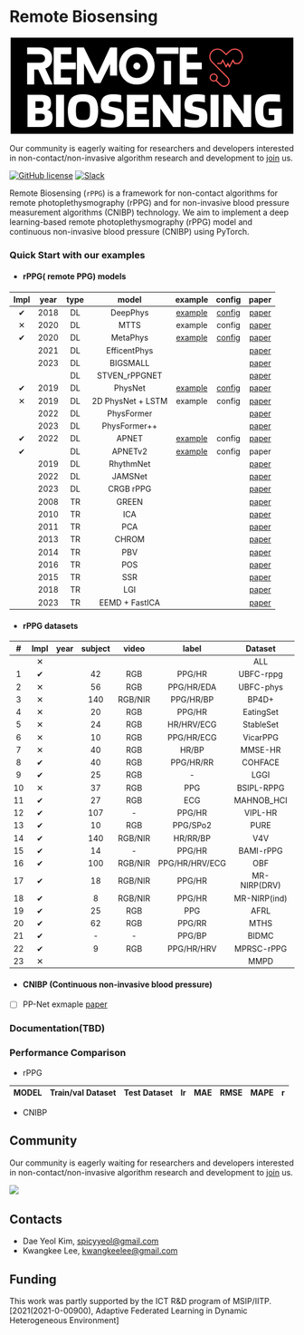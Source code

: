 # Remote Biosensing
<p align="center">
 <img src="logo.png">
</p>

Our community is eagerly waiting for researchers and developers interested in non-contact/non-invasive algorithm
research and development
to [join](https://join.slack.com/t/remobebiosensing/shared_invite/zt-1u3kjfhf9-xWw_XQ8hGd7qFZymCSzUtg) us.

[![GitHub license](https://img.shields.io/github/license/remotebiosensing/rppg)](https://github.com/remotebiosensing/rppg/blob/main/LICENSE)
[![Slack](https://img.shields.io/badge/Chat-Slack-red)](https://join.slack.com/t/remobebiosensing/shared_invite/zt-1u3kjfhf9-xWw_XQ8hGd7qFZymCSzUtg)


Remote Biosensing (`rPPG`) is a framework for non-contact algorithms for remote photoplethysmography (rPPG) and for
non-invasive blood pressure measurement algorithms (CNIBP) technology.
We aim to implement a deep learning-based remote photoplethysmography (rPPG) model and continuous non-invasive blood
pressure (CNIBP) using PyTorch.

### Quick Start with our examples
 
- #### rPPG( remote PPG) models
| **Impl** | year | type |     **model**     |                                            **example**                                            |                                              **config**                                               |                                                                                       paper                                                                                       | 
|:--------:|:----:|:----:|:-----------------:|:-------------------------------------------------------------------------------------------------:|:-----------------------------------------------------------------------------------------------------:|:---------------------------------------------------------------------------------------------------------------------------------------------------------------------------------:|
| &#10004; | 2018 |  DL  |     DeepPhys      | [example](https://github.com/remotebiosensing/rppg/blob/main/rppg/examples/physnet_ubfc_ubfc.py)  | [config](https://github.com/remotebiosensing/rppg/blob/main/rppg/configs/FIT_DEEPPHYS_UBFC_UBFC.yaml) |                                                                     [paper](https://arxiv.org/abs/1805.07888)                                                                     |
| &#10005; | 2020 |  DL  |       MTTS        |                                              example                                              |                                                config                                                 |                                            [paper](https://papers.nips.cc/paper/2020/file/e1228be46de6a0234ac22ded31417bc7-Paper.pdf)                                             |
 | &#10004; | 2020 |  DL  |     MetaPhys      | [example](https://github.com/remotebiosensing/rppg/blob/main/rppg/examples/metaphys_ubfc_ubfc.py) | [config](https://github.com/remotebiosensing/rppg/blob/main/rppg/configs/FIT_METAPHYS_UBFC_UBFC.yaml) |                                                                     [paper](https://arxiv.org/abs/2010.01773)                                                                     |
|          | 2021 |  DL  |   EfficentPhys    |                                                                                                   |                                                                                                       |                                                                     [paper](https://arxiv.org/abs/2110.04447)                                                                     |
|          | 2023 |  DL  |     BIGSMALL      |                                                                                                   |                                                                                                       |                                                                     [paper](https://arxiv.org/abs/2303.11573)                                                                     |
|          |      |  DL  |   STVEN_rPPGNET   |                                                                                                   |                                                                                                       |                                                                   [paper](https://arxiv.org/pdf/1907.11921.pdf)                                                                   |
| &#10004; | 2019 |  DL  |      PhysNet      | [example](https://github.com/remotebiosensing/rppg/blob/main/rppg/examples/physnet_ubfc_ubfc.py)  | [config](https://github.com/remotebiosensing/rppg/blob/main/rppg/configs/FIT_PHYSNET_UBFC_UBFC.yaml)  |                                                                     [paper](https://arxiv.org/abs/1905.02419)                                                                     |
| &#10005; | 2019 |  DL  | 2D PhysNet + LSTM |                                              example                                              |                                                config                                                 |                                                                     [paper](https://arxiv.org/abs/1905.02419)                                                                     |
|          | 2022 |  DL  |    PhysFormer     |                                                                                                   |                                                                                                       |                                                                   [paper](https://arxiv.org/pdf/2111.12082.pdf)                                                                   |
|          | 2023 |  DL  |   PhysFormer++    |                                                                                                   |                                                                                                       |                                                       [paper](https://link.springer.com/article/10.1007/s11263-023-01758-1)                                                       |
| &#10004; | 2022 |  DL  |       APNET       | [example](https://github.com/remotebiosensing/rppg/blob/main/rppg/examples/apnetv2_ubfc_ubfc.py)  |                                                config                                                 |                                                               [paper](https://europepmc.org/article/pmc/pmc9687348)                                                               |
| &#10004; |      |  DL  |      APNETv2      | [example](https://github.com/remotebiosensing/rppg/blob/main/rppg/examples/apnetv2_ubfc_ubfc.py)  |                                                config                                                 |                                                                                       paper                                                                                       |
|          | 2019 |  DL  |     RhythmNet     |                                                                                                   |                                                                                                       |                                                                     [paper](https://arxiv.org/abs/1910.11515)                                                                     |
|          | 2022 |  DL  |      JAMSNet      |                                                                                                   |                                                                                                       |       [paper](https://ieeexplore.ieee.org/abstract/document/9973323/?casa_token=YE0aZV2EVRcAAAAA:s8ShA85zLSSZgZq9nmsa2imtZc8HbvOdhHfReYYg5_hEG6HPTYBcnjwj6yTRibCngr80hkI-)        |
|          | 2023 |  DL  |     CRGB rPPG     |                                                                                                   |                                                                                                       |                                                                 [paper](https://www.mdpi.com/2306-5354/10/2/243)                                                                  |
|          | 2008 |  TR  |       GREEN       |                                                                                                   |                                                                                                       |                                                           [paper](https://www.ncbi.nlm.nih.gov/pmc/articles/PMC2717852)                                                           |
|          | 2010 |  TR  |        ICA        |                                                                                                   |                                                                                                       |                                                                [paper](https://pubmed.ncbi.nlm.nih.gov/20588929/)                                                                 |
|          | 2011 |  TR  |        PCA        |                                                                                                   |                                                                                                       |               [paper](https://www.researchgate.net/publication/220726433_Measuring_Pulse_Rate_with_a_Webcam_-_a_Non-contact_Method_for_Evaluating_Cardiac_Activity)               |
|          | 2013 |  TR  |       CHROM       |                                                                                                   |                                                                                                       |                                                               [paper](https://ieeexplore.ieee.org/document/6523142)                                                               |
|          | 2014 |  TR  |        PBV        |                                                                                                   |                                                                                                       |                                                                [paper](https://pubmed.ncbi.nlm.nih.gov/25159049/)                                                                 |
|          | 2016 |  TR  |        POS        |                                                                                                   |                                                                                                       |                                                               [paper](https://ieeexplore.ieee.org/document/7565547)                                                               |
|          | 2015 |  TR  |        SSR        |                                                                                                   |                                                                                                       |                                                               [paper](https://ieeexplore.ieee.org/document/7355301)                                                               |
|          | 2018 |  TR  |        LGI        |                                                                                                   |                                                                                                       |                           [paper](https://openaccess.thecvf.com/content_cvpr_2018_workshops/papers/w27/Pilz_Local_Group_Invariance_CVPR_2018_paper.pdf)                           |
|          | 2023 |  TR  |  EEMD + FastICA   |                                                                                                   |                                                                                                       | [paper](https://iopscience.iop.org/article/10.1088/1361-6579/accefd/meta?casa_token=Q4QmtDqi6yAAAAAA:e0Whb986bmnCOHasy6gmiTQ-5ZzqXIbBolWTQXf7tYy6yk_xl6s76NAhVFoyfbsMUV5_ctS7jBU) |





 

- #### rPPG datasets
|  #  | **Impl** | year | subject |  video  |     label      | **Dataset**  | **example** | **config** | **paper** | **link** |
|:---:|:--------:|:----:|:-------:|:-------:|:--------------:|:------------:|:-----------:|:----------:|:---------:|:--------:|
|     | &#10005; |      |         |         |                |     ALL      |   example   |   config   |           |   link   |
|  1  | &#10004; |      |   42    |   RGB   |     PPG/HR     |  UBFC-rppg   |   example   |   config   |           |   link   |
|  2  | &#10005; |      |   56    |   RGB   |   PPG/HR/EDA   |  UBFC-phys   |   example   |   config   |           |   link   |
|  3  | &#10005; |      |   140   | RGB/NIR |   PPG/HR/BP    |    BP4D+     |   example   |   config   |           |   link   |
|  4  | &#10005; |      |   20    |   RGB   |     PPG/HR     |  EatingSet   |   example   |   config   |           |   link   |
|  5  | &#10005; |      |   24    |   RGB   |   HR/HRV/ECG   |  StableSet   |   example   |   config   |           |   link   |
|  6  | &#10005; |      |   10    |   RGB   |   PPG/HR/ECG   |   VicarPPG   |   example   |   config   |           |   link   |
|  7  | &#10005; |      |   40    |   RGB   |     HR/BP      |   MMSE-HR    |   example   |   config   |           |   link   |
|  8  | &#10004; |      |   40    |   RGB   |   PPG/HR/RR    |   COHFACE    |   example   |   config   |           |   link   |
|  9  | &#10004; |      |   25    |   RGB   |       -        |     LGGI     |   example   |   config   |           |   link   |
| 10  | &#10005; |      |   37    |   RGB   |      PPG       |  BSIPL-RPPG  |   example   |   config   |           |   link   |
| 11  | &#10004; |      |   27    |   RGB   |      ECG       |  MAHNOB_HCI  |   example   |   config   |           |   link   |
| 12  | &#10004; |      |   107   |    -    |     PPG/HR     |   VIPL-HR    |   example   |   config   |           |   link   |
| 13  | &#10004; |      |   10    |   RGB   |    PPG/SPo2    |     PURE     |   example   |   config   |           |   link   |
| 14  | &#10004; |      |   140   | RGB/NIR |    HR/RR/BP    |     V4V      |   example   |   config   |           |   link   |
| 15  | &#10004; |      |   14    |    -    |     PPG/HR     |  BAMI-rPPG   |   example   |   config   |           |   link   |
| 16  | &#10004; |      |   100   | RGB/NIR | PPG/HR/HRV/ECG |     OBF      |   example   |   config   |           |   link   |
| 17  | &#10004; |      |   18    | RGB/NIR |     PPG/HR     | MR-NIRP(DRV) |   example   |   config   |           |   link   |
| 18  | &#10004; |      |    8    | RGB/NIR |     PPG/HR     | MR-NIRP(ind) |   example   |   config   |           |   link   |
| 19  | &#10004; |      |   25    |   RGB   |      PPG       |     AFRL     |   example   |   config   |           |   link   |
| 20  | &#10004; |      |   62    |   RGB   |     PPG/RR     |     MTHS     |   example   |   config   |           |   link   |
| 21  | &#10004; |      |    -    |    -    |     PPG/BP     |    BIDMC     |   example   |   config   |           |   link   |
| 22  | &#10004; |      |    9    |   RGB   |   PPG/HR/HRV   |  MPRSC-rPPG  |   example   |   config   |           |   link   |
| 23  | &#10005; |      |         |         |                |     MMPD     |   example   |   config   |           |   link   |


- #### CNIBP (Continuous non-invasive blood pressure)
- [ ] PP-Net exmaple [paper](https://ieeexplore.ieee.org/document/9082808)

### Documentation(TBD)

### Performance Comparison

- rPPG

| MODEL | Train/val Dataset | Test Dataset | lr  | MAE | RMSE | MAPE | r   |
|-------|-------------------|--------------|-----|-----|------|------|-----|

- CNIBP

## Community

Our community is eagerly waiting for researchers and developers interested in non-contact/non-invasive algorithm
research and development
to [join](https://join.slack.com/t/remobebiosensing/shared_invite/zt-1u3kjfhf9-xWw_XQ8hGd7qFZymCSzUtg) us.

<a href="https://github.com/remotebiosensing/rppg/graphs/contributors">
  <img src="https://contrib.rocks/image?repo=remotebiosensing/rppg" />
</a>

## Contacts

- Dae Yeol Kim, spicyyeol@gmail.com
- Kwangkee Lee, kwangkeelee@gmail.com

## Funding

This work was partly supported by the ICT R&D program of
MSIP/IITP. [2021(2021-0-00900), Adaptive Federated Learning in Dynamic Heterogeneous Environment]

